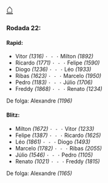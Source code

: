 # [⌂](https://grupo-de-xadrez.github.io/)
### Rodada 22:

#### Rapid:

* Vitor *(1316)* `· - ·` Milton *(1892)*  
* Ricardo *(1771)* `· - ·` Felipe *(1590)*  
* Diogo *(1236)* `· - ·` Léo *(1933)*  
* Ribas *(1623)* `· - ·` Marcelo *(1950)*  
* Pedro *(1183)* `· - ·` Júlio *(1706)*  
* Freddy *(1868)* `· - ·` Renato *(1234)*  

De folga: Alexandre *(1196)*

#### Blitz:

* Milton *(1672)* `· - ·` Vitor *(1233)*  
* Felipe *(1387)* `· - ·` Ricardo *(1625)*  
* Léo *(1861)* `· - ·` Diogo *(1493)*  
* Marcelo *(1782)* `· - ·` Ribas *(2055)*  
* Júlio *(1546)* `· - ·` Pedro *(1105)*  
* Renato *(1021)* `· - ·` Freddy *(1815)*  

De folga: Alexandre *(1165)*

